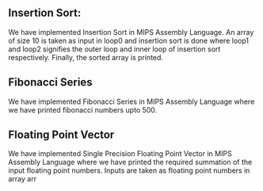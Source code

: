 ## Insertion Sort:

We have implemented Insertion Sort in MIPS Assembly Language.
An array of size 10 is taken as input in loop0 and insertion sort is done where loop1 and loop2 signifies the outer loop and inner loop of insertion sort respectively. Finally, the sorted array is printed.

## Fibonacci Series

We have implemented Fibonacci Series in MIPS Assembly Language where we have printed fibonacci numbers upto 500.

## Floating Point Vector

We have implemented Single Precision Floating Point Vector in MIPS Assembly Language where we have printed the required summation of the input floating point numbers. Inputs are taken as floating point numbers in array arr
